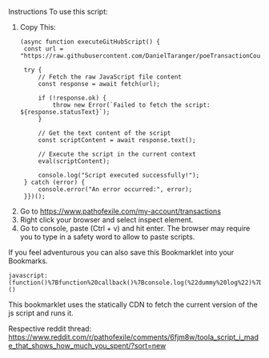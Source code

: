Instructions
To use this script:

1. Copy This:
   ```
   (async function executeGitHubScript() {
    const url = "https://raw.githubusercontent.com/DanielTaranger/poeTransactionCounter/master/poeTransactionCounter.js";

    try {
        // Fetch the raw JavaScript file content
        const response = await fetch(url);

        if (!response.ok) {
            throw new Error(`Failed to fetch the script: ${response.statusText}`);
        }

        // Get the text content of the script
        const scriptContent = await response.text();

        // Execute the script in the current context
        eval(scriptContent);

        console.log("Script executed successfully!");
    } catch (error) {
        console.error("An error occurred:", error);
    }})();
    ```
2. Go to https://www.pathofexile.com/my-account/transactions
3. Right click your browser and select inspect element.
4. Go to console, paste (Ctrl + v) and hit enter. The browser may require you to type in a safety word to allow to paste scripts.

If you feel adventurous you can also save this Bookmarklet into your Bookmarks.

```
javascript:(function()%7Bfunction%20callback()%7Bconsole.log(%22dummy%20log%22)%7Dvar%20s%3Ddocument.createElement(%22script%22)%3Bs.src%3D%22https%3A%2F%2Fcdn.statically.io%2Fgh%2Fpeeteer1245%2FpoeTransactionCounter%2Fmaster%2FpoeTransactionCounter.js%22%3Bif(s.addEventListener)%7Bs.addEventListener(%22load%22%2Ccallback%2Cfalse)%7Delse%20if(s.readyState)%7Bs.onreadystatechange%3Dcallback%7Ddocument.body.appendChild(s)%3B%7D)()
```

This bookmarklet uses the statically CDN to fetch the current version of the js script and runs it.

Respective reddit thread:
https://www.reddit.com/r/pathofexile/comments/6fjm8w/toola_script_i_made_that_shows_how_much_you_spent/?sort=new
